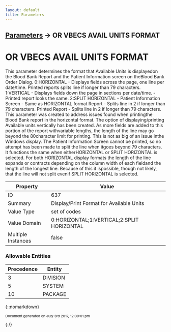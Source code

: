 ```yaml
---
layout: default
title: Parameters
---
```


## [Parameters](TableOfContents) &#8594; OR VBECS AVAIL UNITS FORMAT
# OR VBECS AVAIL UNITS FORMAT

This parameter determines the format that Available Units is displayedon the Blood Bank Report and the Patient Information screen on theBlood Bank Order Dialog. 0:HORIZONTAL - Displays fields across the page, one line per date/time.                Printed reports splits line if longer than 79 characters. 1:VERTICAL   - Displays fields down the page in sections per date/time.              - Printed report looks the same. 2:SPLIT HORIZONTAL -    Patient Information Screen - Same as HORIZONTAL format   Report - Splits line in 2 if longer than 79 characters.   Printed Report - Splits line in 2 if longer than 79 characters. This parameter was created to address issues found when printingthe Blood Bank report in the horizontal format. The option of displaying/printing Available units vertically has been created. As more fields are added to this portion of the report withvariable lengths, the length of the line may go beyond the 80character limit for printing. This is not as big of an issue inthe Windows display. The Patient Information Screen cannot be printed, so no attempt has been made to split the line when itgoes beyond 79 characters. It functions the same when eitherHORIZONTAL or SPLIT HORIZONTAL is selected. For both HORIZONTAL display formats the length of the line expands or contracts depending on the column width of each fieldand the length of the longest line. Because of this it ispossible, though not likely, that the line will not split evenif SPLIT HORIZONTAL is selected.

Property | Value
--- | ---
ID | 637
Summary | Display/Print Format for Available Units
Value Type | set of codes
Value Domain | 0:HORIZONTAL;1:VERTICAL;2:SPLIT HORIZONTAL
Multiple Instances | false

### Allowable Entities

Precedence | Entity
--- | ---
3 | DIVISION
5 | SYSTEM
10 | PACKAGE

{::nomarkdown} <br/><p style="font-size: 11px">Document generated on July 3rd 2017, 12:09:01 pm</p>{:/}